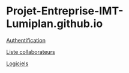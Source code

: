 # Projet-Entreprise-IMT-Lumiplan.github.io

[Authentification](https://projet-entreprise-imt-lumiplan.github.io/)

[Liste collaborateurs](https://projet-entreprise-imt-lumiplan.github.io/listeCollaborateurs/)

[Logiciels](https://projet-entreprise-imt-lumiplan.github.io/Logiciels/)
